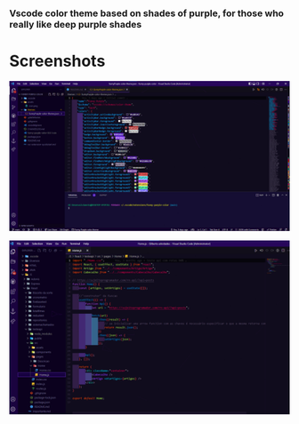 ### Vscode color theme based on shades of purple, for those who really like deep purple shades

# Screenshots

![Example](./assets/example.png)

![Example2](./assets/example2.png)
